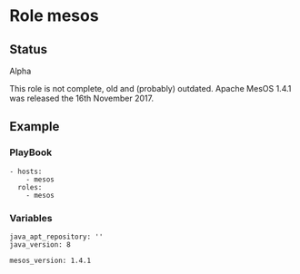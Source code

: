 # Role mesos

## Status

Alpha

This role is not complete, old and (probably) outdated.
Apache MesOS 1.4.1 was released the 16th November 2017.

## Example

### PlayBook

```
- hosts:
    - mesos
  roles:
    - mesos
```

### Variables

```
java_apt_repository: ''
java_version: 8

mesos_version: 1.4.1
```
